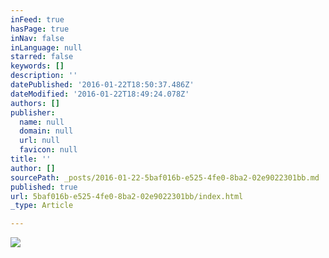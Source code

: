 ```yaml
---
inFeed: true
hasPage: true
inNav: false
inLanguage: null
starred: false
keywords: []
description: ''
datePublished: '2016-01-22T18:50:37.486Z'
dateModified: '2016-01-22T18:49:24.078Z'
authors: []
publisher:
  name: null
  domain: null
  url: null
  favicon: null
title: ''
author: []
sourcePath: _posts/2016-01-22-5baf016b-e525-4fe0-8ba2-02e9022301bb.md
published: true
url: 5baf016b-e525-4fe0-8ba2-02e9022301bb/index.html
_type: Article

---
```

![](https://the-grid-user-content.s3-us-west-2.amazonaws.com/d8db8604-c0ed-4a8b-977b-da3f9812cee7.jpg)